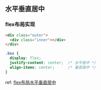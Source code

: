 ## 水平垂直居中

### flex布局实现

```html
<div class="outer">
  <div class="inner"></div>
</div>
```

```css
.box {
  display: flex;
  justify-content: center;  /* 水平居中 */
  align-items: center;      /* 垂直居中 */
}
```

ref: [flex布局水平垂直居中](https://www.jianshu.com/p/7baa3d4a1e9c)
